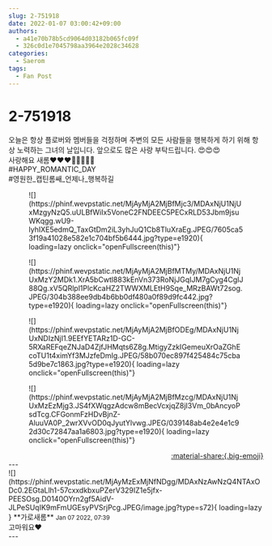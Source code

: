 ```yaml
---
slug: 2-751918
date: 2022-01-07 03:00:42+09:00
authors:
  - a41e70b78b5cd9064d03182b065fc09f
  - 326c0d1e7045798aa3964e2028c34628
categories:
  - Saerom
tags:
  - Fan Post
---
```


# 2-751918

<div class="post-container" markdown="1">
<div class="content-container md-sidebar__scrollwrap" markdown="1">

오늘은 항상 플로버와 멤버들을 걱정하며 주변의 모든 사람들을 행복하게 하기 위해 항상 노력하는 그녀의 날입니다. 앞으로도 많은 사랑 부탁드립니다. 😍😍😍<br>사랑해요 새롬❤️❤️❤️🎉🎉🎉🎂🎂<br>\#HAPPY_ROMANTIC_DAY<br>\#영원한_캡틴롬쌔_언제나_행복하길
<figure markdown="1">
![](https://phinf.wevpstatic.net/MjAyMjA2MjBfMjc3/MDAxNjU1NjUxMzgyNzQ5.uULBfWiIx5VoneC2FNDEEC5PECxRLD53Jbm9jsuWKqgg.wU9-lyhIXE5edmQ_TaxGtDm2iL3yhJuQ1Cb8TluXraEg.JPEG/7605ca53f19a41028e582e1c704bf5b6444.jpg?type=e1920){ loading=lazy onclick="openFullscreen(this)"}
</figure>

<figure markdown="1">
![](https://phinf.wevpstatic.net/MjAyMjA2MjBfMTMy/MDAxNjU1NjUxMzY2MDk1.XrA5bCwtl883kEnVn373RoNjJGqIJM7gCyg4CgIJ88Qg.xV5QRlpl1PlcKcaHZ2TWWXMLEtH9Sqe_MRzBAWt72sog.JPEG/304b388ee9db4b6bb0df480a0f89d9fc442.jpg?type=e1920){ loading=lazy onclick="openFullscreen(this)"}
</figure>

<figure markdown="1">
![](https://phinf.wevpstatic.net/MjAyMjA2MjBfODEg/MDAxNjU1NjUxNDIzNjI1.9EEfYETARz1D-GC-5RXaREFqeZNJaD4ZjfJHMqts6Z8g.MtigyZzkIGemeuXrOaZGhEcoTU1t4ximYf3MJzfeDmIg.JPEG/58b070ec897f425484c75cba5d9be7c1863.jpg?type=e1920){ loading=lazy onclick="openFullscreen(this)"}
</figure>

<figure markdown="1">
![](https://phinf.wevpstatic.net/MjAyMjA2MjBfMzcg/MDAxNjU1NjUxMzEzMjg3.JS4fXWqgzAdcw8mBecVcxjqZ8jI3Vm_0bAncyoPsdTcg.CFGonmFzHDvBjnZ-AluuVA0P_2wrXVvOD0qJyutYlvwg.JPEG/039148ab4e2e4e1c92d30c72847aa1a6803.jpg?type=e1920){ loading=lazy onclick="openFullscreen(this)"}
</figure>


</div>
</div>

<div style="text-align: right;" markdown="1">
<a href="https://weverse.io/fromis9/fanpost/2-751918" style="text-align: right;">:material-share:{.big-emoji}</a>
</div>
---

<div class="comments-container md-sidebar__scrollwrap" markdown="1">
<div class="comment" markdown="1">
<div class='id-container' markdown="1">
![](https://phinf.wevpstatic.net/MjAyMzExMjNfNDgg/MDAxNzAwNzQ4NTAxODc0.2EGtaLlh1-57cxxdkbxuPZerV329IZ1e5jfx-PEESOsg.D0140OYrn2gf5AidV-JLPeSUqIK9mFmUGEsyPVSrjPcg.JPEG/image.jpg?type=s72){ loading=lazy }
**<span class="artist">가로새롬</span>** <small>Jan 07 2022, 07:39</small><br>
</div>
<div class='comment-body' markdown="1">
고마워요❤️
</div>
</div>
</div>
---
